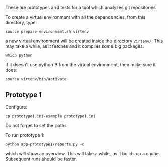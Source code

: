 These are prototypes and tests for a tool which analyzes git repositories.

To create a virtual environment with all the dependencies, from this directory,
type:

    source prepare-environment.sh virtenv

a new virtual environment will be created inside the directory `virtenv/`.
This may take a while, as it fetches and it compiles some big packages.

    which python

If it doesn't use python 3 from the virtual environment, then make sure it does:

    source virtenv/bin/activate

## Prototype 1

Configure:

    cp prototype1.ini-example prototype1.ini

Do not forget to set the paths

To run prototype 1:

    python app-prototype1/reports.py -o

which will show an overview. This will take a while, as it builds up a cache.
Subsequent runs should be faster.
